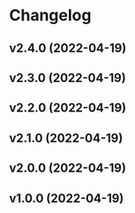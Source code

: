 # Changelog

<!--next-version-placeholder-->

## v2.4.0 (2022-04-19)


## v2.3.0 (2022-04-19)


## v2.2.0 (2022-04-19)


## v2.1.0 (2022-04-19)


## v2.0.0 (2022-04-19)


## v1.0.0 (2022-04-19)

